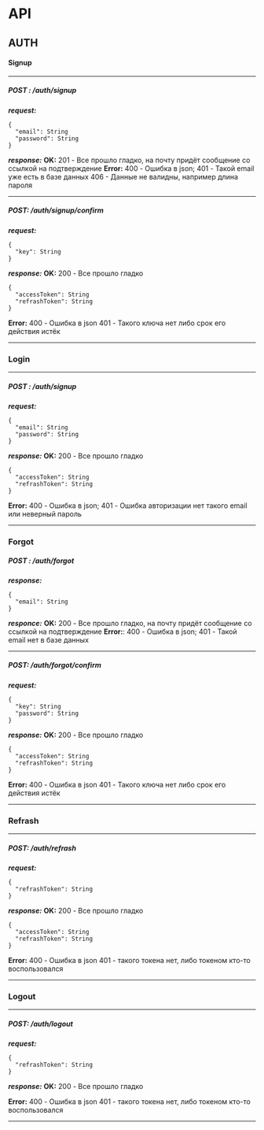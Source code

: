 # API
## AUTH

#### Signup
---
##### __POST__ : /auth/signup
___request:___
```
{
  "email": String
  "password": String
}
```
___response:___
__OK:__
201 - Все прошло гладко, на почту придёт сообщение со ссылкой на подтверждение
__Error:__
400 - Ошибка в json;
401 - Такой email уже есть в базе данных
406 - Данные не валидны, например  длина пароля

---
##### __POST__: /auth/signup/confirm
___request:___
```
{
  "key": String
}
```
___response:___
__OK:__
200 - Все прошло гладко

```
{
  "accessToken": String
  "refrashToken": String
}
```
__Error:__
400 - Ошибка в json
401 - Такого ключа нет либо срок его действия истёк

---

### Login
---
##### __POST__ : /auth/signup
___request:___
```
{
  "email": String
  "password": String
}
```
___response:___
__OK:__
200 - Все прошло гладко
```
{
  "accessToken": String
  "refrashToken": String
}
```
__Error:__
400 - Ошибка в json;
401 - Ошибка авторизации нет такого email или неверный пароль

---

### Forgot

##### __POST__ : /auth/forgot
___response:___
```
{
  "email": String
}
```
___responce:___
__OK:__
200 - Все прошло гладко, на почту придёт сообщение со ссылкой на подтверждение
__Error:__:
400 - Ошибка в json;
401 - Такой email нет в базе данных

---
##### __POST__: /auth/forgot/confirm
___request:___
```
{
  "key": String
  "password": String
}
```
___response:___
__OK:__
200 - Все прошло гладко
```
{
  "accessToken": String
  "refrashToken": String
}
```
__Error:__
400 - Ошибка в json
401 - Такого ключа нет либо срок его действия истёк

---

### Refrash
---
##### __POST__: /auth/refrash
___request:___
```
{
  "refrashToken": String
}
```
___response:___
__OK:__
200 - Все прошло гладко
```
{
  "accessToken": String
  "refrashToken": String
}
```
__Error:__
400 - Ошибка в json
401 - такого токена нет, либо токеном кто-то воспользовался 

---

### Logout
---
##### __POST__: /auth/logout
___request:___
```
{
  "refrashToken": String
}
```
___response:___
__OK:__ 
200 - Все прошло гладко

__Error:__
400 - Ошибка в json
401 - такого токена нет, либо токеном кто-то воспользовался

---
